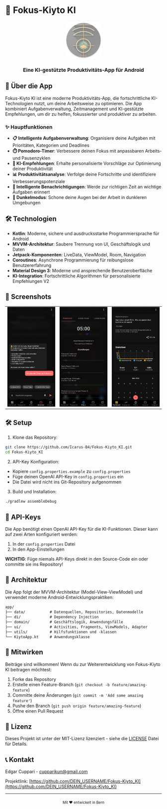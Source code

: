 # 🚀 Fokus-Kiyto KI

<div align="center">
  <img src="app/src/main/res/mipmap-xxxhdpi/ic_launcher_round.png" alt="Fokus-Kiyto Logo" width="120"/>
  <br>
  <h3>Eine KI-gestützte Produktivitäts-App für Android</h3>
</div>

## 📱 Über die App

Fokus-Kiyto KI ist eine moderne Produktivitäts-App, die fortschrittliche KI-Technologien nutzt, um deine Arbeitsweise zu optimieren. Die App kombiniert Aufgabenverwaltung, Zeitmanagement und KI-gestützte Empfehlungen, um dir zu helfen, fokussierter und produktiver zu arbeiten.

### ✨ Hauptfunktionen

- **📋 Intelligente Aufgabenverwaltung**: Organisiere deine Aufgaben mit Prioritäten, Kategorien und Deadlines
- **⏱️ Pomodoro-Timer**: Verbessere deinen Fokus mit anpassbaren Arbeits- und Pausenzyklen
- **🤖 KI-Empfehlungen**: Erhalte personalisierte Vorschläge zur Optimierung deiner Produktivität
- **📊 Produktivitätsanalyse**: Verfolge deine Fortschritte und identifiziere Verbesserungspotenziale
- **🔔 Intelligente Benachrichtigungen**: Werde zur richtigen Zeit an wichtige Aufgaben erinnert
- **🌙 Dunkelmodus**: Schone deine Augen bei der Arbeit in dunkleren Umgebungen

## 🛠️ Technologien

- **Kotlin**: Moderne, sichere und ausdrucksstarke Programmiersprache für Android
- **MVVM-Architektur**: Saubere Trennung von UI, Geschäftslogik und Daten
- **Jetpack-Komponenten**: LiveData, ViewModel, Room, Navigation
- **Coroutines**: Asynchrone Programmierung für reibungslose Benutzererfahrung
- **Material Design 3**: Moderne und ansprechende Benutzeroberfläche
- **KI-Integration**: Fortschrittliche Algorithmen für personalisierte Empfehlungen V2

## 📸 Screenshots

<div align="center">
  <table>
    <tr>
      <td><img src="docs/screenshots/screenshot_1.png" width="200"/></td>
      <td><img src="docs/screenshots/screenshot_2.png" width="200"/></td>
      <td><img src="docs/screenshots/screenshot_3.png" width="200"/></td>
    </tr>
  </table>
</div>

## 🛠️ Setup

1. Klone das Repository:

```bash
git clone https://github.com/Icarus-B4/Fokus-Kiyto_KI.git
cd Fokus-Kiyto_KI
```

2. API-Key Konfiguration:

- Kopiere `config.properties.example` zu `config.properties`
- Füge deinen OpenAI API-Key in `config.properties` ein
- Die Datei wird nicht ins Git-Repository aufgenommen

3. Build und Installation:

```bash
./gradlew assembleDebug
```

## 🔑 API-Keys

Die App benötigt einen OpenAI API-Key für die KI-Funktionen. Dieser kann auf zwei Arten konfiguriert werden:

1. In der `config.properties` Datei
2. In den App-Einstellungen

**WICHTIG**: Füge niemals API-Keys direkt in den Source-Code ein oder committe sie ins Repository!

## 🧩 Architektur

Die App folgt der MVVM-Architektur (Model-View-ViewModel) und verwendet moderne Android-Entwicklungspraktiken:

```
app/
├── data/           # Datenquellen, Repositories, Datenmodelle
├── di/             # Dependency Injection
├── domain/         # Geschäftslogik, Anwendungsfälle
├── ui/             # Activities, Fragments, ViewModels, Adapter
├── utils/          # Hilfsfunktionen und -klassen
└── KiytoApp.kt     # Anwendungsklasse
```

## 🤝 Mitwirken

Beiträge sind willkommen! Wenn du zur Weiterentwicklung von Fokus-Kiyto KI beitragen möchtest:

1. Forke das Repository
2. Erstelle einen Feature-Branch (`git checkout -b feature/amazing-feature`)
3. Committe deine Änderungen (`git commit -m 'Add some amazing feature'`)
4. Pushe den Branch (`git push origin feature/amazing-feature`)
5. Öffne einen Pull Request

## 📄 Lizenz

Dieses Projekt ist unter der MIT-Lizenz lizenziert - siehe die [LICENSE](LICENSE) Datei für Details.

## 📞 Kontakt

Edgar Cuppari - [cupparikun@gmail.com](mailto:cupparikun@gmail.com)

Projektlink: [https://github.com/DEIN_USERNAME/Fokus-Kiyto_KI](https://github.com/DEIN_USERNAME/Fokus-Kiyto_KI)

---

<div align="center">
  <sub>Mit ❤️ entwickelt in Bern</sub>
</div>
